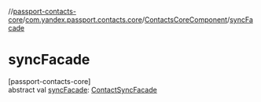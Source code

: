//[passport-contacts-core](../../../index.md)/[com.yandex.passport.contacts.core](../index.md)/[ContactsCoreComponent](index.md)/[syncFacade](sync-facade.md)

# syncFacade

[passport-contacts-core]\
abstract val [syncFacade](sync-facade.md): [ContactSyncFacade](../-contact-sync-facade/index.md)
